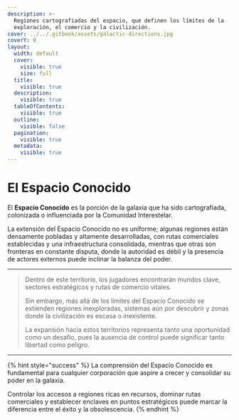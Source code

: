 ```yaml
---
description: >-
  Regiones cartografiadas del espacio, que definen los límites de la
  exploración, el comercio y la civilización.
cover: ../../.gitbook/assets/galactic-directions.jpg
coverY: 0
layout:
  width: default
  cover:
    visible: true
    size: full
  title:
    visible: true
  description:
    visible: true
  tableOfContents:
    visible: true
  outline:
    visible: false
  pagination:
    visible: true
  metadata:
    visible: true
---
```


# El Espacio Conocido

El **Espacio Conocido** es la porción de la galaxia que ha sido cartografiada, colonizada o influenciada por la Comunidad Interestelar.

La extensión del Espacio Conocido no es uniforme; algunas regiones están densamente pobladas y altamente desarrolladas, con rutas comerciales establecidas y una infraestructura consolidada, mientras que otras son fronteras en constante disputa, donde la autoridad es débil y la presencia de actores externos puede inclinar la balanza del poder.

***

> Dentro de este territorio, los jugadores encontrarán mundos clave, sectores estratégicos y rutas de comercio vitales.
>
> Sin embargo, más allá de los límites del Espacio Conocido se extienden regiones inexploradas, sistemas aún por descubrir y zonas donde la civilización es escasa o inexistente.
>
> La expansión hacia estos territorios representa tanto una oportunidad como un desafío, pues la ausencia de control puede significar tanto libertad como peligro.

***

{% hint style="success" %}
La comprensión del Espacio Conocido es fundamental para cualquier corporación que aspire a crecer y consolidar su poder en la galaxia.

Controlar los accesos a regiones ricas en recursos, dominar rutas comerciales y establecer enclaves en puntos estratégicos puede marcar la diferencia entre el éxito y la obsolescencia.
{% endhint %}
